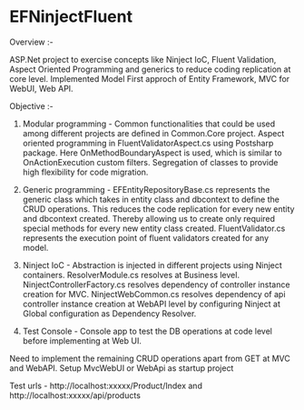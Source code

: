 # EFNinjectFluent

Overview :-

ASP.Net project to exercise concepts like Ninject IoC, Fluent Validation, Aspect Oriented Programming and generics to reduce coding replication at core level. 
Implemented Model First approch of Entity Framework, MVC for WebUI, Web API.

Objective :-

1. Modular programming - 
Common functionalities that could be used among different projects are defined in Common.Core project.
Aspect oriented programming in FluentValidatorAspect.cs using Postsharp package. Here OnMethodBoundaryAspect is used, which is similar to OnActionExecution custom filters.
Segregation of classes to provide high flexibility for code migration.

2. Generic programming -
EFEntityRepositoryBase.cs represents the generic class which takes in entity class and dbcontext to define the CRUD operations. This reduces the code replication for every new entity and dbcontext created. Thereby allowing us to create only required special methods for every new entity class created. 
FluentValidator.cs represents the execution point of fluent validators created for any model.

3. Ninject IoC -
Abstraction is injected in different projects using Ninject containers.
ResolverModule.cs resolves at Business level.
NinjectControllerFactory.cs resolves dependency of controller instance creation for MVC.
NinjectWebCommon.cs resolves dependency of api controller instance creation at WebAPI level by configuring Ninject at Global configuration as Dependency Resolver.

4. Test Console -
Console app to test the DB operations at code level before implementing at Web UI.


Need to implement the remaining CRUD operations apart from GET at MVC and WebAPI. Setup MvcWebUI or WebApi as startup project

Test urls - 
http://localhost:xxxxx/Product/Index and 
http://localhost:xxxxx/api/products
